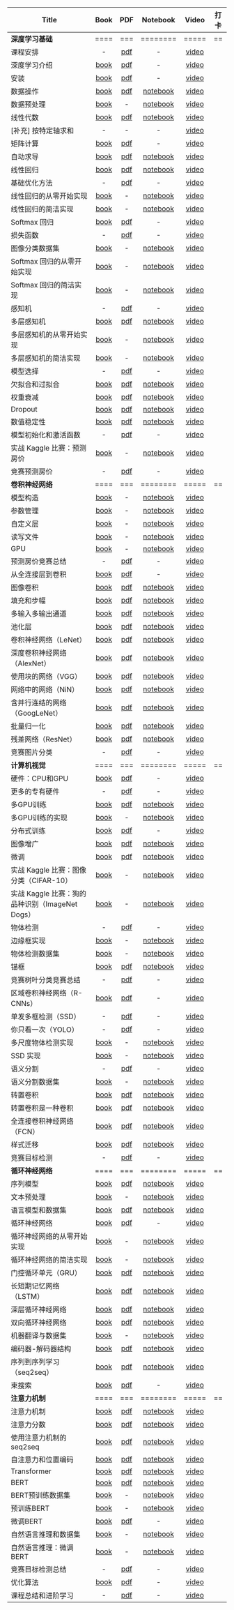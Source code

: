 | Title | Book | PDF | Notebook | Video | 打卡 |
| --- | :---: | :---: | :---: | :---: | :---: |
| **深度学习基础** | ==== | === | ======== | ===== | == |
| 课程安排 | - | [pdf](https://courses.d2l.ai/zh-v2/assets/pdfs/part-0_1.pdf) | - | [video](https://www.bilibili.com/video/BV1oX4y137bC) |
| 深度学习介绍 | [book](https://zh-v2.d2l.ai/chapter_introduction/index.html) | [pdf](https://courses.d2l.ai/zh-v2/assets/pdfs/part-0_2.pdf) | - | [video](https://www.bilibili.com/video/BV1J54y187f9) |
| 安装 | [book](https://zh-v2.d2l.ai/chapter_installation/index.html) | [pdf](https://courses.d2l.ai/zh-v2/assets/pdfs/part-0_3.pdf) | - | [video](https://www.bilibili.com/video/BV18p4y1h7Dr) |
| 数据操作 | [book](https://zh-v2.d2l.ai/chapter_preliminaries/ndarray.html) | [pdf](https://courses.d2l.ai/zh-v2/assets/pdfs/part-0_4.pdf) | [notebook](https://courses.d2l.ai/zh-v2/assets/notebooks/chapter_preliminaries/ndarray.slides.html) | [video](https://www.bilibili.com/video/BV1CV411Y7i4) |
| 数据预处理 | [book](https://zh-v2.d2l.ai/chapter_preliminaries/pandas.html) | - | [notebook](https://courses.d2l.ai/zh-v2/assets/notebooks/chapter_preliminaries/pandas.slides.html) | [video](https://www.bilibili.com/video/BV1CV411Y7i4?p=3) |
| 线性代数 | [book](https://zh-v2.d2l.ai/chapter_preliminaries/linear-algebra.html) | [pdf](https://courses.d2l.ai/zh-v2/assets/pdfs/part-0_5.pdf) | [notebook](https://courses.d2l.ai/zh-v2/assets/notebooks/chapter_preliminaries/linear-algebra.slides.html) | [video](https://www.bilibili.com/video/BV1eK4y1U7Qy) |
| [补充] 按特定轴求和 | - | - | - | [video](https://www.bilibili.com/video/BV1eK4y1U7Qy?p=3) |
| 矩阵计算 | [book](https://zh-v2.d2l.ai/chapter_preliminaries/calculus.html) | [pdf](https://courses.d2l.ai/zh-v2/assets/pdfs/part-0_6.pdf) | - | [video](https://www.bilibili.com/video/BV1eZ4y1w7PY) |
| 自动求导 | [book](https://zh-v2.d2l.ai/chapter_preliminaries/autograd.html) | [pdf](https://courses.d2l.ai/zh-v2/assets/pdfs/part-0_7.pdf) | [notebook](https://courses.d2l.ai/zh-v2/assets/notebooks/chapter_preliminaries/autograd.slides.html) | [video](https://www.bilibili.com/video/BV1KA411N7Px) |
| 线性回归 | [book](https://zh-v2.d2l.ai/chapter_linear-networks/linear-regression.html) | [pdf](https://courses.d2l.ai/zh-v2/assets/pdfs/part-0_8.pdf) | [notebook](https://courses.d2l.ai/zh-v2/assets/notebooks/chapter_linear-networks/linear-regression.slides.html) | [video](https://www.bilibili.com/video/BV1PX4y1g7KC) |
| 基础优化方法 | - | [pdf](https://courses.d2l.ai/zh-v2/assets/pdfs/part-0_9.pdf) | - | [video](https://www.bilibili.com/video/BV1PX4y1g7KC?p=2) |
| 线性回归的从零开始实现 | [book](https://zh-v2.d2l.ai/chapter_linear-networks/linear-regression-scratch.html) | - | [notebook](https://courses.d2l.ai/zh-v2/assets/notebooks/chapter_linear-networks/linear-regression-scratch.slides.html) | [video](https://www.bilibili.com/video/BV1PX4y1g7KC?p=3) |
| 线性回归的简洁实现 | [book](https://zh-v2.d2l.ai/chapter_linear-networks/linear-regression-concise.html) | - | [notebook](https://courses.d2l.ai/zh-v2/assets/notebooks/chapter_linear-networks/linear-regression-concise.slides.html) | [video](https://www.bilibili.com/video/BV1PX4y1g7KC?p=4) |
| Softmax 回归 | [book](https://zh-v2.d2l.ai/chapter_linear-networks/softmax-regression.html) | [pdf](https://courses.d2l.ai/zh-v2/assets/pdfs/part-0_10.pdf) | - | [video](https://www.bilibili.com/video/BV1K64y1Q7wu) |
| 损失函数 | - | [pdf](https://courses.d2l.ai/zh-v2/assets/pdfs/part-0_11.pdf) | - | [video](https://www.bilibili.com/video/BV1K64y1Q7wu?p=2) |
| 图像分类数据集 | [book](https://zh-v2.d2l.ai/chapter_linear-networks/image-classification-dataset.html) | - | [notebook](https://courses.d2l.ai/zh-v2/assets/notebooks/chapter_linear-networks/image-classification-dataset.slides.html) | [video](https://www.bilibili.com/video/BV1K64y1Q7wu?p=3) |
| Softmax 回归的从零开始实现 | [book](https://zh-v2.d2l.ai/chapter_linear-networks/softmax-regression-scratch.html) | - | [notebook](https://courses.d2l.ai/zh-v2/assets/notebooks/chapter_linear-networks/softmax-regression-scratch.slides.html) | [video](https://www.bilibili.com/video/BV1K64y1Q7wu?p=4) |
| Softmax 回归的简洁实现 | [book](https://zh-v2.d2l.ai/chapter_linear-networks/softmax-regression-concise.html) | - | [notebook](https://courses.d2l.ai/zh-v2/assets/notebooks/chapter_linear-networks/softmax-regression-concise.slides.html) | [video](https://www.bilibili.com/video/BV1K64y1Q7wu?p=5) |
| 感知机 | - | [pdf](https://courses.d2l.ai/zh-v2/assets/pdfs/part-0_12.pdf) | - | [video](https://www.bilibili.com/video/BV1hh411U7gn) |
| 多层感知机 | [book](https://zh-v2.d2l.ai/chapter_multilayer-perceptrons/mlp.html) | [pdf](https://courses.d2l.ai/zh-v2/assets/pdfs/part-0_13.pdf) | [notebook](https://courses.d2l.ai/zh-v2/assets/notebooks/chapter_multilayer-perceptrons/mlp.slides.html) | [video](https://www.bilibili.com/video/BV1hh411U7gn?p=2) |
| 多层感知机的从零开始实现 | [book](https://zh-v2.d2l.ai/chapter_multilayer-perceptrons/mlp-scratch.html) | - | [notebook](https://courses.d2l.ai/zh-v2/assets/notebooks/chapter_multilayer-perceptrons/mlp-scratch.slides.html) | [video](https://www.bilibili.com/video/BV1hh411U7gn?p=3) |
| 多层感知机的简洁实现 | [book](https://zh-v2.d2l.ai/chapter_multilayer-perceptrons/mlp-concise.html) | - | [notebook](https://courses.d2l.ai/zh-v2/assets/notebooks/chapter_multilayer-perceptrons/mlp-concise.slides.html) | [video](https://www.bilibili.com/video/BV1hh411U7gn?p=3) |
| 模型选择 | - | [pdf](https://courses.d2l.ai/zh-v2/assets/pdfs/part-0_14.pdf) | - | [video](https://www.bilibili.com/video/BV1kX4y1g7jp) |
| 欠拟合和过拟合 | [book](https://zh-v2.d2l.ai/chapter_multilayer-perceptrons/underfit-overfit.html) | [pdf](https://courses.d2l.ai/zh-v2/assets/pdfs/part-0_15.pdf) | [notebook](https://courses.d2l.ai/zh-v2/assets/notebooks/chapter_multilayer-perceptrons/underfit-overfit.slides.html) | [video](https://www.bilibili.com/video/BV1kX4y1g7jp?p=2) |
| 权重衰减 | [book](https://zh-v2.d2l.ai/chapter_multilayer-perceptrons/weight-decay.html) | [pdf](https://courses.d2l.ai/zh-v2/assets/pdfs/part-0_16.pdf) | [notebook](https://courses.d2l.ai/zh-v2/assets/notebooks/chapter_multilayer-perceptrons/weight-decay.slides.html) | [video](https://www.bilibili.com/video/BV1UK4y1o7dy) |
| Dropout | [book](https://zh-v2.d2l.ai/chapter_multilayer-perceptrons/dropout.html) | [pdf](https://courses.d2l.ai/zh-v2/assets/pdfs/part-0_17.pdf) | [notebook](https://courses.d2l.ai/zh-v2/assets/notebooks/chapter_multilayer-perceptrons/dropout.slides.html) | [video](https://www.bilibili.com/video/BV1Y5411c7aY) |
| 数值稳定性 | [book](https://zh-v2.d2l.ai/chapter_multilayer-perceptrons/numerical-stability-and-init.html) | [pdf](https://courses.d2l.ai/zh-v2/assets/pdfs/part-0_18.pdf) | [notebook](https://courses.d2l.ai/zh-v2/assets/notebooks/chapter_multilayer-perceptrons/numerical-stability-and-init.slides.html) | [video](https://www.bilibili.com/video/BV1u64y1i75a) |
| 模型初始化和激活函数 | - | [pdf](https://courses.d2l.ai/zh-v2/assets/pdfs/part-0_19.pdf) | - | [video](https://www.bilibili.com/video/BV1u64y1i75a?p=2) |
| 实战 Kaggle 比赛：预测房价 | [book](https://zh-v2.d2l.ai/chapter_multilayer-perceptrons/kaggle-house-price.html) | - | [notebook](https://courses.d2l.ai/zh-v2/assets/notebooks/chapter_multilayer-perceptrons/kaggle-house-price.slides.html) | [video](https://www.bilibili.com/video/BV1NK4y1P7Tu) |
| 竞赛预测房价 | - | [pdf](https://courses.d2l.ai/zh-v2/assets/pdfs/part-0_20.pdf) | - | [video](https://www.bilibili.com/video/BV1NK4y1P7Tu?p=2) |
| **卷积神经网络** | ==== | === | ======== | ===== | == |
| 模型构造 | [book](https://zh-v2.d2l.ai/chapter_deep-learning-computation/model-construction.html) | - | [notebook](https://courses.d2l.ai/zh-v2/assets/notebooks/chapter_deep-learning-computation/model-construction.slides.html) | [video](https://www.bilibili.com/video/BV1AK4y1P7vs) |
| 参数管理 | [book](https://zh-v2.d2l.ai/chapter_deep-learning-computation/parameters.html) | - | [notebook](https://courses.d2l.ai/zh-v2/assets/notebooks/chapter_deep-learning-computation/parameters.slides.html) | [video](https://www.bilibili.com/video/BV1AK4y1P7vs?p=2) |
| 自定义层 | [book](https://zh-v2.d2l.ai/chapter_deep-learning-computation/custom-layer.html) | - | [notebook](https://courses.d2l.ai/zh-v2/assets/notebooks/chapter_deep-learning-computation/custom-layer.slides.html) | [video](https://www.bilibili.com/video/BV1AK4y1P7vs?p=3) |
| 读写文件 | [book](https://zh-v2.d2l.ai/chapter_deep-learning-computation/read-write.html) | - | [notebook](https://courses.d2l.ai/zh-v2/assets/notebooks/chapter_deep-learning-computation/read-write.slides.html) | [video](https://www.bilibili.com/video/BV1AK4y1P7vs?p=4) |
| GPU | [book](https://zh-v2.d2l.ai/chapter_deep-learning-computation/use-gpu.html) | - | [notebook](https://courses.d2l.ai/zh-v2/assets/notebooks/chapter_deep-learning-computation/use-gpu.slides.html) | [video](https://www.bilibili.com/video/BV1z5411c7C1) |
| 预测房价竞赛总结 | - | [pdf](https://courses.d2l.ai/zh-v2/assets/pdfs/part-1_1.pdf) | - | [video](https://www.bilibili.com/video/BV15Q4y1o7vc) |
| 从全连接层到卷积 | [book](https://zh-v2.d2l.ai/chapter_convolutional-neural-networks/why-conv.html) | [pdf](https://courses.d2l.ai/zh-v2/assets/pdfs/part-1_2.pdf) | - | [video](https://www.bilibili.com/video/BV1L64y1m7Nh) |
| 图像卷积 | [book](https://zh-v2.d2l.ai/chapter_convolutional-neural-networks/conv-layer.html) | [pdf](https://courses.d2l.ai/zh-v2/assets/pdfs/part-1_3.pdf) | [notebook](https://courses.d2l.ai/zh-v2/assets/notebooks/chapter_convolutional-neural-networks/conv-layer.slides.html) | [video](https://www.bilibili.com/video/BV1L64y1m7Nh?p=2) |
| 填充和步幅 | [book](https://zh-v2.d2l.ai/chapter_convolutional-neural-networks/padding-and-strides.html) | [pdf](https://courses.d2l.ai/zh-v2/assets/pdfs/part-1_4.pdf) | [notebook](https://courses.d2l.ai/zh-v2/assets/notebooks/chapter_convolutional-neural-networks/padding-and-strides.slides.html) | [video](https://www.bilibili.com/video/BV1Th411U7UN) |
| 多输入多输出通道 | [book](https://zh-v2.d2l.ai/chapter_convolutional-neural-networks/channels.html) | [pdf](https://courses.d2l.ai/zh-v2/assets/pdfs/part-1_5.pdf) | [notebook](https://courses.d2l.ai/zh-v2/assets/notebooks/chapter_convolutional-neural-networks/channels.slides.html) | [video](https://www.bilibili.com/video/BV1MB4y1F7of) |
| 池化层 | [book](https://zh-v2.d2l.ai/chapter_convolutional-neural-networks/pooling.html) | [pdf](https://courses.d2l.ai/zh-v2/assets/pdfs/part-1_6.pdf) | [notebook](https://courses.d2l.ai/zh-v2/assets/notebooks/chapter_convolutional-neural-networks/pooling.slides.html) | [video](https://www.bilibili.com/video/BV1EV411j7nX) |
| 卷积神经网络（LeNet） | [book](https://zh-v2.d2l.ai/chapter_convolutional-neural-networks/lenet.html) | [pdf](https://courses.d2l.ai/zh-v2/assets/pdfs/part-1_7.pdf) | [notebook](https://courses.d2l.ai/zh-v2/assets/notebooks/chapter_convolutional-neural-networks/lenet.slides.html) | [video](https://www.bilibili.com/video/BV1t44y1r7ct/) |
| 深度卷积神经网络（AlexNet） | [book](https://zh-v2.d2l.ai/chapter_convolutional-modern/alexnet.html) | [pdf](https://courses.d2l.ai/zh-v2/assets/pdfs/part-1_8.pdf) | [notebook](https://courses.d2l.ai/zh-v2/assets/notebooks/chapter_convolutional-modern/alexnet.slides.html) | [video](https://www.bilibili.com/video/BV1h54y1L7oe/) |
| 使用块的网络（VGG） | [book](https://zh-v2.d2l.ai/chapter_convolutional-modern/vgg.html) | [pdf](https://courses.d2l.ai/zh-v2/assets/pdfs/part-1_9.pdf) | [notebook](https://courses.d2l.ai/zh-v2/assets/notebooks/chapter_convolutional-modern/vgg.slides.html) | [video](https://www.bilibili.com/video/BV1Ao4y117Pd/) |
| 网络中的网络（NiN） | [book](https://zh-v2.d2l.ai/chapter_convolutional-modern/nin.html) | [pdf](https://courses.d2l.ai/zh-v2/assets/pdfs/part-1_10.pdf) | [notebook](https://courses.d2l.ai/zh-v2/assets/notebooks/chapter_convolutional-modern/nin.slides.html) | [video](https://www.bilibili.com/video/BV1Uv411G71b/) |
| 含并行连结的网络（GoogLeNet） | [book](https://zh-v2.d2l.ai/chapter_convolutional-modern/googlenet.html) | [pdf](https://courses.d2l.ai/zh-v2/assets/pdfs/part-1_11.pdf) | [notebook](https://courses.d2l.ai/zh-v2/assets/notebooks/chapter_convolutional-modern/googlenet.slides.html) | [video](https://www.bilibili.com/video/BV1b5411g7Xo/) |
| 批量归一化 | [book](https://zh-v2.d2l.ai/chapter_convolutional-modern/batch-norm.html) | [pdf](https://courses.d2l.ai/zh-v2/assets/pdfs/part-1_12.pdf) | [notebook](https://courses.d2l.ai/zh-v2/assets/notebooks/chapter_convolutional-modern/batch-norm.slides.html) | [video](https://www.bilibili.com/video/BV1X44y1r77r/) |
| 残差网络（ResNet） | [book](https://zh-v2.d2l.ai/chapter_convolutional-modern/resnet.html) | [pdf](https://courses.d2l.ai/zh-v2/assets/pdfs/part-1_13.pdf) | [notebook](https://courses.d2l.ai/zh-v2/assets/notebooks/chapter_convolutional-modern/resnet.slides.html) | [video](https://www.bilibili.com/video/BV1bV41177ap/) |
| 竞赛图片分类 | - | [pdf](https://courses.d2l.ai/zh-v2/assets/pdfs/part-1_14.pdf) | - | [video](https://www.bilibili.com/video/BV1z64y1o7iz/) |
| **计算机视觉** | ==== | === | ======== | ===== | == |
| 硬件：CPU和GPU | [book](https://zh-v2.d2l.ai/chapter_computational-performance/hardware.html) | [pdf](https://courses.d2l.ai/zh-v2/assets/pdfs/part-2_1.pdf) | - | [video](https://www.bilibili.com/video/BV1TU4y1j7Wd/) |
| 更多的专有硬件 | - | [pdf](https://courses.d2l.ai/zh-v2/assets/pdfs/part-2_2.pdf) | - | [video](https://www.bilibili.com/video/BV1VV41147PC/) |
| 多GPU训练 | [book](https://zh-v2.d2l.ai/chapter_computational-performance/multiple-gpus.html) | [pdf](https://courses.d2l.ai/zh-v2/assets/pdfs/part-2_3.pdf) | [notebook](https://courses.d2l.ai/zh-v2/assets/notebooks/chapter_computational-performance/multiple-gpus.slides.html) | [video](https://www.bilibili.com/video/BV1vU4y1V7rd/) |
| 多GPU训练的实现 | [book](https://zh-v2.d2l.ai/chapter_computational-performance/multiple-gpus-concise.html) | - | [notebook](https://courses.d2l.ai/zh-v2/assets/notebooks/chapter_computational-performance/multiple-gpus-concise.slides.html) | [video](https://www.bilibili.com/video/BV1MQ4y1R7Qg) |
| 分布式训练 | [book](https://zh-v2.d2l.ai/chapter_computational-performance/parameterserver.html) | [pdf](https://courses.d2l.ai/zh-v2/assets/pdfs/part-2_4.pdf) | - | [video](https://www.bilibili.com/video/BV1jU4y1G7iu) |
| 图像增广 | [book](https://zh-v2.d2l.ai/chapter_computer-vision/image-augmentation.html) | [pdf](https://courses.d2l.ai/zh-v2/assets/pdfs/part-2_5.pdf) | [notebook](https://courses.d2l.ai/zh-v2/assets/notebooks/chapter_computer-vision/image-augmentation.slides.html) | [video](https://www.bilibili.com/video/BV17y4y1g76q) |
| 微调 | [book](https://zh-v2.d2l.ai/chapter_computer-vision/fine-tuning.html) | [pdf](https://courses.d2l.ai/zh-v2/assets/pdfs/part-2_6.pdf) | [notebook](https://courses.d2l.ai/zh-v2/assets/notebooks/chapter_computer-vision/fine-tuning.slides.html) | [video](https://www.bilibili.com/video/BV1Sb4y1d7CR) |
| 实战 Kaggle 比赛：图像分类（CIFAR-10） | [book](https://zh-v2.d2l.ai/chapter_computer-vision/kaggle-cifar10.html) | - | [notebook](https://courses.d2l.ai/zh-v2/assets/notebooks/chapter_computer-vision/kaggle-cifar10.slides.html) | [video](https://www.bilibili.com/video/BV1Gy4y1M7Cu) |
| 实战 Kaggle 比赛：狗的品种识别（ImageNet Dogs） | [book](https://zh-v2.d2l.ai/chapter_computer-vision/kaggle-dog.html) | - | [notebook](https://courses.d2l.ai/zh-v2/assets/notebooks/chapter_computer-vision/kaggle-dog.slides.html) | [video](https://www.bilibili.com/video/BV1j5411T7wx) |
| 物体检测 | - | [pdf](https://courses.d2l.ai/zh-v2/assets/pdfs/part-2_7.pdf) | - | [video](https://www.bilibili.com/video/BV1Lh411Y7LX) |
| 边缘框实现 | [book](https://zh-v2.d2l.ai/chapter_computer-vision/bounding-box.html) | - | [notebook](https://courses.d2l.ai/zh-v2/assets/notebooks/chapter_computer-vision/bounding-box.slides.html) | [video](https://www.bilibili.com/video/BV1Lh411Y7LX?p=2) |
| 物体检测数据集 | [book](https://zh-v2.d2l.ai/chapter_computer-vision/object-detection-dataset.html) | - | [notebook](https://courses.d2l.ai/zh-v2/assets/notebooks/chapter_computer-vision/object-detection-dataset.slides.html) | [video](https://www.bilibili.com/video/BV1Lh411Y7LX?p=3) |
| 锚框 | [book](https://zh-v2.d2l.ai/chapter_computer-vision/anchor.html) | [pdf](https://courses.d2l.ai/zh-v2/assets/pdfs/part-2_8.pdf) | [notebook](https://courses.d2l.ai/zh-v2/assets/notebooks/chapter_computer-vision/anchor.slides.html) | [video](https://www.bilibili.com/video/BV1aB4y1K7za) |
| 竞赛树叶分类竞赛总结 | - | [pdf](https://courses.d2l.ai/zh-v2/assets/pdfs/part-2_9.pdf) | - | [video](https://www.bilibili.com/video/BV1by4y1K7SE) |
| 区域卷积神经网络（R-CNNs） | [book](https://zh-v2.d2l.ai/chapter_computer-vision/rcnn.html) | [pdf](https://courses.d2l.ai/zh-v2/assets/pdfs/part-2_10.pdf) | - | [video](https://www.bilibili.com/video/BV1Db4y1C71g) |
| 单发多框检测（SSD） | - | [pdf](https://courses.d2l.ai/zh-v2/assets/pdfs/part-2_11.pdf) | - | [video](https://www.bilibili.com/video/BV1Db4y1C71g) |
| 你只看一次（YOLO） | - | [pdf](https://courses.d2l.ai/zh-v2/assets/pdfs/part-2_12.pdf) | - | [video](https://www.bilibili.com/video/BV1Db4y1C71g) |
| 多尺度物体检测实现 | [book](https://zh-v2.d2l.ai/chapter_computer-vision/multiscale-object-detection.html) | - | [notebook](https://courses.d2l.ai/zh-v2/assets/notebooks/chapter_computer-vision/multiscale-object-detection.slides.html) | [video](https://www.bilibili.com/video/BV1ZX4y1c7Sw?p=1) |
| SSD 实现 | [book](https://zh-v2.d2l.ai/chapter_computer-vision/ssd.html) | - | [notebook](https://courses.d2l.ai/zh-v2/assets/notebooks/chapter_computer-vision/ssd.slides.html) | [video](https://www.bilibili.com/video/BV1ZX4y1c7Sw?p=2) |
| 语义分割 | - | [pdf](https://courses.d2l.ai/zh-v2/assets/pdfs/part-2_13.pdf) | - | [video](https://www.bilibili.com/video/BV1BK4y1M7Rd) |
| 语义分割数据集 | [book](https://zh-v2.d2l.ai/chapter_computer-vision/semantic-segmentation-and-dataset.html) | - | [notebook](https://courses.d2l.ai/zh-v2/assets/notebooks/chapter_computer-vision/semantic-segmentation-and-dataset.slides.html) | [video](https://www.bilibili.com/video/BV1BK4y1M7Rd?p=2) |
| 转置卷积 | [book](https://zh-v2.d2l.ai/chapter_computer-vision/transposed-conv.html) | [pdf](https://courses.d2l.ai/zh-v2/assets/pdfs/part-2_14.pdf) | [notebook](https://courses.d2l.ai/zh-v2/assets/notebooks/chapter_computer-vision/transposed-conv.slides.html) | [video](https://www.bilibili.com/video/BV17o4y1X7Jn/) |
| 转置卷积是一种卷积 | [book](https://zh-v2.d2l.ai/chapter_computer-vision/transposed-conv.html) | [pdf](https://courses.d2l.ai/zh-v2/assets/pdfs/part-2_15.pdf) | [notebook](https://courses.d2l.ai/zh-v2/assets/notebooks/chapter_computer-vision/transposed-conv.slides.html) | [video](https://www.bilibili.com/video/BV1CM4y1K7r7/) |
| 全连接卷积神经网络（FCN） | [book](https://zh-v2.d2l.ai/chapter_computer-vision/fcn.html) | [pdf](https://courses.d2l.ai/zh-v2/assets/pdfs/part-2_16.pdf) | [notebook](https://courses.d2l.ai/zh-v2/assets/notebooks/chapter_computer-vision/fcn.slides.html) | [video](https://www.bilibili.com/video/BV1af4y1L7Zu/) |
| 样式迁移 | [book](https://zh-v2.d2l.ai/chapter_computer-vision/neural-style.html) | [pdf](https://courses.d2l.ai/zh-v2/assets/pdfs/part-2_17.pdf) | [notebook](https://courses.d2l.ai/zh-v2/assets/notebooks/chapter_computer-vision/neural-style.slides.html) | [video](https://www.bilibili.com/video/BV1Eh41167GN/) |
| 竞赛目标检测 | - | [pdf](https://courses.d2l.ai/zh-v2/assets/pdfs/part-2_18.pdf) | - | [video](https://www.bilibili.com/video/BV1F64y1x7xP/) |
| **循环神经网络** | ==== | === | ======== | ===== | == |
| 序列模型 | [book](https://zh-v2.d2l.ai/chapter_recurrent-neural-networks/sequence.html) | [pdf](https://courses.d2l.ai/zh-v2/assets/pdfs/part-3_1.pdf) | [notebook](https://courses.d2l.ai/zh-v2/assets/notebooks/chapter_recurrent-neural-networks/sequence.slides.html) | [video](https://www.bilibili.com/video/BV1L44y1m768/) |
| 文本预处理 | [book](https://zh-v2.d2l.ai/chapter_recurrent-neural-networks/text-preprocessing.html) | - | [notebook](https://courses.d2l.ai/zh-v2/assets/notebooks/chapter_recurrent-neural-networks/text-preprocessing.slides.html) | [video](https://www.bilibili.com/video/BV1Fo4y1Q79L/) |
| 语言模型和数据集 | [book](https://zh-v2.d2l.ai/chapter_recurrent-neural-networks/language-models-and-dataset.html) | [pdf](https://courses.d2l.ai/zh-v2/assets/pdfs/part-3_2.pdf) | [notebook](https://courses.d2l.ai/zh-v2/assets/notebooks/chapter_recurrent-neural-networks/language-models-and-dataset.slides.html) | [video](https://www.bilibili.com/video/BV1ZX4y1F7K3/) |
| 循环神经网络 | [book](https://zh-v2.d2l.ai/chapter_recurrent-neural-networks/rnn.html) | [pdf](https://courses.d2l.ai/zh-v2/assets/pdfs/part-3_3.pdf) | - | [video](https://www.bilibili.com/video/BV1D64y1z7CA/) |
| 循环神经网络的从零开始实现 | [book](https://zh-v2.d2l.ai/chapter_recurrent-neural-networks/rnn-scratch.html) | - | [notebook](https://courses.d2l.ai/zh-v2/assets/notebooks/chapter_recurrent-neural-networks/rnn-scratch.slides.html) | [video](https://www.bilibili.com/video/BV1kq4y1H7sw/) |
| 循环神经网络的简洁实现 | [book](https://zh-v2.d2l.ai/chapter_recurrent-neural-networks/rnn-concise.html) | - | [notebook](https://courses.d2l.ai/zh-v2/assets/notebooks/chapter_recurrent-neural-networks/rnn-concise.slides.html) | [video](https://www.bilibili.com/video/BV1kq4y1H7sw?p=2) |
| 门控循环单元（GRU） | [book](https://zh-v2.d2l.ai/chapter_recurrent-modern/gru.html) | [pdf](https://courses.d2l.ai/zh-v2/assets/pdfs/part-3_4.pdf) | [notebook](https://courses.d2l.ai/zh-v2/assets/notebooks/chapter_recurrent-modern/gru.slides.html) | [video](https://www.bilibili.com/video/BV1mf4y157N2/) |
| 长短期记忆网络（LSTM） | [book](https://zh-v2.d2l.ai/chapter_recurrent-modern/lstm.html) | [pdf](https://courses.d2l.ai/zh-v2/assets/pdfs/part-3_5.pdf) | [notebook](https://courses.d2l.ai/zh-v2/assets/notebooks/chapter_recurrent-modern/lstm.slides.html) | [video](https://www.bilibili.com/video/BV1JU4y1H7PC/) |
| 深层循环神经网络 | [book](https://zh-v2.d2l.ai/chapter_recurrent-modern/deep-rnn.html) | [pdf](https://courses.d2l.ai/zh-v2/assets/pdfs/part-3_6.pdf) | [notebook](https://courses.d2l.ai/zh-v2/assets/notebooks/chapter_recurrent-modern/deep-rnn.slides.html) | [video](https://www.bilibili.com/video/BV1JM4y1T7N4/) |
| 双向循环神经网络 | [book](https://zh-v2.d2l.ai/chapter_recurrent-modern/bi-rnn.html) | [pdf](https://courses.d2l.ai/zh-v2/assets/pdfs/part-3_7.pdf) | [notebook](https://courses.d2l.ai/zh-v2/assets/notebooks/chapter_recurrent-modern/bi-rnn.slides.html) | [video](https://www.bilibili.com/video/BV12X4y1c71W/) |
| 机器翻译与数据集 | [book](https://zh-v2.d2l.ai/chapter_recurrent-modern/machine-translation-and-dataset.html) | - | [notebook](https://courses.d2l.ai/zh-v2/assets/notebooks/chapter_recurrent-modern/machine-translation-and-dataset.slides.html) | [video](https://www.bilibili.com/video/BV1H64y1s7TH/) |
| 编码器-解码器结构 | [book](https://zh-v2.d2l.ai/chapter_recurrent-modern/encoder-decoder.html) | [pdf](https://courses.d2l.ai/zh-v2/assets/pdfs/part-3_8.pdf) | [notebook](https://courses.d2l.ai/zh-v2/assets/notebooks/chapter_recurrent-modern/encoder-decoder.slides.html) | [video](https://www.bilibili.com/video/BV1c54y1E7YP/) |
| 序列到序列学习（seq2seq） | [book](https://zh-v2.d2l.ai/chapter_recurrent-modern/seq2seq.html) | [pdf](https://courses.d2l.ai/zh-v2/assets/pdfs/part-3_9.pdf) | [notebook](https://courses.d2l.ai/zh-v2/assets/notebooks/chapter_recurrent-modern/seq2seq.slides.html) | [video](https://www.bilibili.com/video/BV16g411L7FG/) |
| 束搜索 | [book](https://zh-v2.d2l.ai/chapter_recurrent-modern/beam-search.html) | [pdf](https://courses.d2l.ai/zh-v2/assets/pdfs/part-3_10.pdf) | - | [video](https://www.bilibili.com/video/BV1B44y1C7m1/) |
| **注意力机制** | ==== | === | ======== | ===== | == |
| 注意力机制 | [book](https://zh-v2.d2l.ai/chapter_attention-mechanisms/nadaraya-waston.html) | [pdf](https://courses.d2l.ai/zh-v2/assets/pdfs/part-4_1.pdf) | [notebook](https://courses.d2l.ai/zh-v2/assets/notebooks/chapter_attention-mechanisms/nadaraya-waston.slides.html) | [video](https://www.bilibili.com/video/BV1264y1i7R1/) |
| 注意力分数 | [book](https://zh-v2.d2l.ai/chapter_attention-mechanisms/attention-scoring-functions.html) | [pdf](https://courses.d2l.ai/zh-v2/assets/pdfs/part-4_2.pdf) | [notebook](https://courses.d2l.ai/zh-v2/assets/notebooks/chapter_attention-mechanisms/attention-scoring-functions.slides.html) | [video](https://www.bilibili.com/video/BV1Tb4y167rb/) |
| 使用注意力机制的seq2seq | [book](https://zh-v2.d2l.ai/chapter_attention-mechanisms/bahdanau-attention.html) | [pdf](https://courses.d2l.ai/zh-v2/assets/pdfs/part-4_3.pdf) | [notebook](https://courses.d2l.ai/zh-v2/assets/notebooks/chapter_attention-mechanisms/bahdanau-attention.slides.html) | [video](https://www.bilibili.com/video/BV1v44y1C7Tg/) |
| 自注意力和位置编码 | [book](https://zh-v2.d2l.ai/chapter_attention-mechanisms/self-attention-and-positional-encoding.html) | [pdf](https://courses.d2l.ai/zh-v2/assets/pdfs/part-4_4.pdf) | [notebook](https://courses.d2l.ai/zh-v2/assets/notebooks/chapter_attention-mechanisms/self-attention-and-positional-encoding.slides.html) | [video](https://www.bilibili.com/video/BV19o4y1m7mo/) |
| Transformer | [book](https://zh-v2.d2l.ai/chapter_attention-mechanisms/transformer.html) | [pdf](https://courses.d2l.ai/zh-v2/assets/pdfs/part-4_5.pdf) | [notebook](https://courses.d2l.ai/zh-v2/assets/notebooks/chapter_attention-mechanisms/transformer.slides.html) | [video](https://www.bilibili.com/video/BV1Kq4y1H7FL/) |
| BERT | [book](https://zh-v2.d2l.ai/chapter_natural-language-processing-pretraining/bert.html) | [pdf](https://courses.d2l.ai/zh-v2/assets/pdfs/part-4_6.pdf) | [notebook](https://courses.d2l.ai/zh-v2/assets/notebooks/chapter_natural-language-processing-pretraining/bert.slides.html) | [video](https://www.bilibili.com/video/BV1yU4y1E7Ns/) |
| BERT预训练数据集 | [book](https://zh-v2.d2l.ai/chapter_natural-language-processing-pretraining/bert-dataset.html) | - | [notebook](https://courses.d2l.ai/zh-v2/assets/notebooks/chapter_natural-language-processing-pretraining/bert-dataset.slides.html) | [video](https://www.bilibili.com/video/BV1yU4y1E7Ns?p=2) |
| 预训练BERT | [book](https://zh-v2.d2l.ai/chapter_natural-language-processing-pretraining/bert-pretraining.html) | - | [notebook](https://courses.d2l.ai/zh-v2/assets/notebooks/chapter_natural-language-processing-pretraining/bert-pretraining.slides.html) | [video](https://www.bilibili.com/video/BV1yU4y1E7Ns?p=3) |
| 微调BERT | [book](https://zh-v2.d2l.ai/chapter_natural-language-processing-applications/finetuning-bert.html) | [pdf](https://courses.d2l.ai/zh-v2/assets/pdfs/part-4_7.pdf) | - | [video](https://www.bilibili.com/video/BV15L4y1v7ts) |
| 自然语言推理和数据集 | [book](https://zh-v2.d2l.ai/chapter_natural-language-processing-applications/natural-language-inference-and-dataset.html) | - | [notebook](https://courses.d2l.ai/zh-v2/assets/notebooks/chapter_natural-language-processing-applications/natural-language-inference-and-dataset.slides.html) | [video](https://www.bilibili.com/video/BV15L4y1v7ts?p=2) |
| 自然语言推理：微调BERT | [book](https://zh-v2.d2l.ai/chapter_natural-language-processing-applications/natural-language-inference-bert.html) | - | [notebook](https://courses.d2l.ai/zh-v2/assets/notebooks/chapter_natural-language-processing-applications/natural-language-inference-bert.slides.html) | [video](https://www.bilibili.com/video/BV15L4y1v7ts?p=3) |
| 竞赛目标检测总结 | - | [pdf](https://courses.d2l.ai/zh-v2/assets/pdfs/part-4_1.pdf) | - | [video](https://www.bilibili.com/video/BV13b4y1m7y8) |
| 优化算法 | [book](https://zh-v2.d2l.ai/chapter_optimization/index.html) | [pdf](https://courses.d2l.ai/zh-v2/assets/pdfs/part-4_2.pdf) | - | [video](https://www.bilibili.com/video/BV1bP4y1p7Gq) |
| 课程总结和进阶学习 | - | [pdf](https://courses.d2l.ai/zh-v2/assets/pdfs/part-4_3.pdf) | - | [video](https://www.bilibili.com/video/BV1AL4y1Y7gu) |
